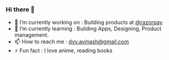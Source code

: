 ### Hi there 👋

- 🔭 I’m currently working on : Building products at [@razorpay](http://razorpay.com/)
- 🌱 I’m currently learning : Building Apps, Designing, Product management.
- 📫 How to reach me : dvv.avinash@gmail.com
- ⚡ Fun fact : I love anime, reading books

